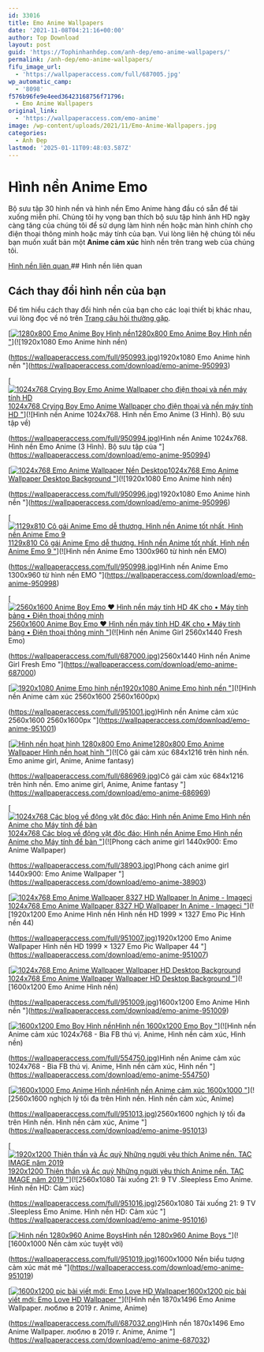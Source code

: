 ```yaml
---
id: 33016
title: Emo Anime Wallpapers
date: '2021-11-08T04:21:16+00:00'
author: Top Download
layout: post
guid: 'https://Tophinhanhdep.com/anh-dep/emo-anime-wallpapers/'
permalink: /anh-dep/emo-anime-wallpapers/
fifu_image_url:
  - 'https://wallpaperaccess.com/full/687005.jpg'
wp_automatic_camp:
  - '8098'
f576b96fe9e4eed36423168756f71796:
  - Emo Anime Wallpapers
original_link:
  - 'https://wallpaperaccess.com/emo-anime'
image: /wp-content/uploads/2021/11/Emo-Anime-Wallpapers.jpg
categories:
  - Ảnh Đẹp
lastmod: '2025-01-11T09:48:03.587Z'
---
```

# Hình nền Anime Emo

Bộ sưu tập 30 hình nền và hình nền Emo Anime hàng đầu có sẵn để tải xuống miễn phí. Chúng tôi hy vọng bạn thích bộ sưu tập hình ảnh HD ngày càng tăng của chúng tôi để sử dụng làm hình nền hoặc màn hình chính cho điện thoại thông minh hoặc máy tính của bạn. Vui lòng liên hệ chúng tôi nếu bạn muốn xuất bản một **Anime cảm xúc** hình nền trên trang web của chúng tôi.

[Hình nền liên quan ](#related) ## Hình nền liên quan

## Cách thay đổi hình nền của bạn

Để tìm hiểu cách thay đổi hình nền của bạn cho các loại thiết bị khác nhau, vui lòng đọc về nó trên [Trang câu hỏi thường gặp](https://tophinhanhdep.com/faq/).

  
[[![1280x800 Emo Anime Boy Hình nền](https://wallpaperaccess.com/full/687005.jpg)1280x800 Emo Anime Boy Hình nền "](https://wallpaperaccess.com/download/emo-anime-687005)](![1920x1080 Emo Anime hình nền)

(https://wallpaperaccess.com/full/950993.jpg)1920x1080 Emo Anime hình nền "](https://wallpaperaccess.com/download/emo-anime-950993)

[[![1024x768 Crying Boy Emo Anime Wallpaper cho điện thoại và nền máy tính HD](https://wallpaperaccess.com/full/116776.jpg)1024x768 Crying Boy Emo Anime Wallpaper cho điện thoại và nền máy tính HD "](https://wallpaperaccess.com/download/emo-anime-116776)](![Hình nền Anime 1024x768.  Hình nền Emo Anime (3 Hình).  Bộ sưu tập về)

(https://wallpaperaccess.com/full/950994.jpg)Hình nền Anime 1024x768. Hình nền Emo Anime (3 Hình). Bộ sưu tập của "](https://wallpaperaccess.com/download/emo-anime-950994)

[[![1024x768 Emo Anime Wallpaper Nền Desktop](https://wallpaperaccess.com/full/950995.jpg)1024x768 Emo Anime Wallpaper Desktop Background "](https://wallpaperaccess.com/download/emo-anime-950995)](![1920x1080 Emo Anime hình nền)

(https://wallpaperaccess.com/full/950996.jpg)1920x1080 Emo Anime hình nền "](https://wallpaperaccess.com/download/emo-anime-950996)

[[![1129x810 Cô gái Anime Emo dễ thương.  Hình nền Anime tốt nhất, Hình nền Anime Emo 9](https://wallpaperaccess.com/full/409075.jpg)1129x810 Cô gái Anime Emo dễ thương. Hình nền Anime tốt nhất, Hình nền Anime Emo 9 "](https://wallpaperaccess.com/download/emo-anime-409075)](![Hình nền Anime Emo 1300x960 từ hình nền EMO)

(https://wallpaperaccess.com/full/950998.jpg)Hình nền Anime Emo 1300x960 từ hình nền EMO "](https://wallpaperaccess.com/download/emo-anime-950998)

[[![2560x1600 Anime Boy Emo ❤ Hình nền máy tính HD 4K cho • Máy tính bảng • Điện thoại thông minh](https://wallpaperaccess.com/full/950999.jpg)2560x1600 Anime Boy Emo ❤ Hình nền máy tính HD 4K cho • Máy tính bảng • Điện thoại thông minh "](https://wallpaperaccess.com/download/emo-anime-950999)](![Hình nền Anime Girl 2560x1440 Fresh Emo)

(https://wallpaperaccess.com/full/687000.jpg)2560x1440 Hình nền Anime Girl Fresh Emo "](https://wallpaperaccess.com/download/emo-anime-687000)

[[![1920x1080 Anime Emo hình nền](https://wallpaperaccess.com/full/686963.jpg)1920x1080 Anime Emo hình nền "](https://wallpaperaccess.com/download/emo-anime-686963)](![Hình nền Anime cảm xúc 2560x1600 2560x1600px)

(https://wallpaperaccess.com/full/951001.jpg)Hình nền Anime cảm xúc 2560x1600 2560x1600px "](https://wallpaperaccess.com/download/emo-anime-951001)

[[![Hình nền hoạt hình 1280x800 Emo Anime](https://wallpaperaccess.com/full/951002.jpg)1280x800 Emo Anime Wallpaper Hình nền hoạt hình "](https://wallpaperaccess.com/download/emo-anime-951002)](![Cô gái cảm xúc 684x1216 trên hình nền.  Emo anime girl, Anime, Anime fantasy)

(https://wallpaperaccess.com/full/686969.jpg)Cô gái cảm xúc 684x1216 trên hình nền. Emo anime girl, Anime, Anime fantasy "](https://wallpaperaccess.com/download/emo-anime-686969)

[[![1024x768 Các blog về động vật độc đáo: Hình nền Anime Emo Hình nền Anime cho Máy tính để bàn](https://wallpaperaccess.com/full/254101.jpg)1024x768 Các blog về động vật độc đáo: Hình nền Anime Emo Hình nền Anime cho Máy tính để bàn "](https://wallpaperaccess.com/download/emo-anime-254101)](![Phong cách anime girl 1440x900: Emo Anime Wallpaper)

(https://wallpaperaccess.com/full/38903.jpg)Phong cách anime girl 1440x900: Emo Anime Wallpaper "](https://wallpaperaccess.com/download/emo-anime-38903)

[[![1024x768 Emo Anime Wallpaper 8327 HD Wallpaper In Anime - Imageci](https://wallpaperaccess.com/full/951006.jpg)1024x768 Emo Anime Wallpaper 8327 HD Wallpaper In Anime - Imageci "](https://wallpaperaccess.com/download/emo-anime-951006)](![1920x1200 Emo Anime Hình nền Hình nền HD 1999 × 1327 Emo Pic Hình nền 44)

(https://wallpaperaccess.com/full/951007.jpg)1920x1200 Emo Anime Wallpaper Hình nền HD 1999 × 1327 Emo Pic Wallpaper 44 "](https://wallpaperaccess.com/download/emo-anime-951007)

[[![1024x768 Emo Anime Wallpaper Wallpaper HD Desktop Background](https://wallpaperaccess.com/full/951008.jpg)1024x768 Emo Anime Wallpaper Wallpaper HD Desktop Background "](https://wallpaperaccess.com/download/emo-anime-951008)](![1600x1200 Emo Anime Hình nền)

(https://wallpaperaccess.com/full/951009.jpg)1600x1200 Emo Anime Hình nền "](https://wallpaperaccess.com/download/emo-anime-951009)

[[![1600x1200 Emo Boy Hình nền](https://wallpaperaccess.com/full/933445.jpg)Hình nền 1600x1200 Emo Boy "](https://wallpaperaccess.com/download/emo-anime-933445)](![Hình nền Anime cảm xúc 1024x768 - Bìa FB thú vị.  Anime, Hình nền cảm xúc, Hình nền)

(https://wallpaperaccess.com/full/554750.jpg)Hình nền Anime cảm xúc 1024x768 - Bìa FB thú vị. Anime, Hình nền cảm xúc, Hình nền "](https://wallpaperaccess.com/download/emo-anime-554750)

[[![1600x1000 Emo Anime Hình nền](https://wallpaperaccess.com/full/951012.jpg)Hình nền Anime cảm xúc 1600x1000 "](https://wallpaperaccess.com/download/emo-anime-951012)](![2560x1600 nghịch lý tối đa trên Hình nền.  Hình nền cảm xúc, Anime)

(https://wallpaperaccess.com/full/951013.jpg)2560x1600 nghịch lý tối đa trên Hình nền. Hình nền cảm xúc, Anime "](https://wallpaperaccess.com/download/emo-anime-951013)

[[![1920x1200 Thiên thần và Ác quỷ Những người yêu thích Anime nền.  TAC IMAGE năm 2019](https://wallpaperaccess.com/full/534680.jpg)1920x1200 Thiên thần và Ác quỷ Những người yêu thích Anime nền. TAC IMAGE năm 2019 "](https://wallpaperaccess.com/download/emo-anime-534680)](![2560x1080 Tải xuống 21: 9 TV .Sleepless Emo Anime.  Hình nền HD: Cảm xúc)

(https://wallpaperaccess.com/full/951016.jpg)2560x1080 Tải xuống 21: 9 TV .Sleepless Emo Anime. Hình nền HD: Cảm xúc "](https://wallpaperaccess.com/download/emo-anime-951016)

[[![Hình nền 1280x960 Anime Boys](https://wallpaperaccess.com/full/260864.jpg)Hình nền 1280x960 Anime Boys "](https://wallpaperaccess.com/download/emo-anime-260864)](![1600x1000 Nền cảm xúc tuyệt vời)

(https://wallpaperaccess.com/full/951019.jpg)1600x1000 Nền biểu tượng cảm xúc mát mẻ "](https://wallpaperaccess.com/download/emo-anime-951019)

[[![1600x1200 pic bài viết mới: Emo Love HD Wallpaper](https://wallpaperaccess.com/full/951021.jpg)1600x1200 pic bài viết mới: Emo Love HD Wallpaper "](https://wallpaperaccess.com/download/emo-anime-951021)](![Hình nền 1870x1496 Emo Anime Wallpaper.  люблю в 2019 г.  Anime, Anime)

(https://wallpaperaccess.com/full/687032.png)Hình nền 1870x1496 Emo Anime Wallpaper. люблю в 2019 г. Anime, Anime "](https://wallpaperaccess.com/download/emo-anime-687032)
